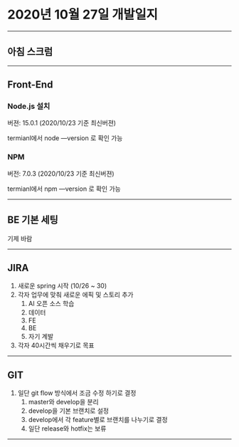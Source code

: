 # 2020년 10월 27일 개발일지

--------

## 아침 스크럼





-------

## Front-End 

### Node.js 설치

버젼: 15.0.1 (2020/10/23 기준 최신버젼)

termianl에서 node —version 로 확인 가능

### NPM

버전: 7.0.3 (2020/10/23 기준 최신버젼)

termianl에서 npm —version 로 확인 가능

-------

## BE 기본 세팅

기제 바람



-------

## JIRA

1. 새로운 spring 시작 (10/26 ~ 30)
2. 각자 업무에 맞춰 새로운 에픽 및 스토리 추가
   1. AI 오픈 소스 학습
   2. 데이터
   3. FE
   4. BE
   5. 자기 계발
3. 각자 40시간씩 채우기로 목표

-------

## GIT

1. 일단 git flow 방식에서 조금 수정 하기로 결정
   1. master와 develop을 분리
   2. develop을 기본 브랜치로 설정
   3. develop에서 각 feature별로 브랜치를 나누기로 결정
   4. 일단 release와 hotfix는 보류

------

